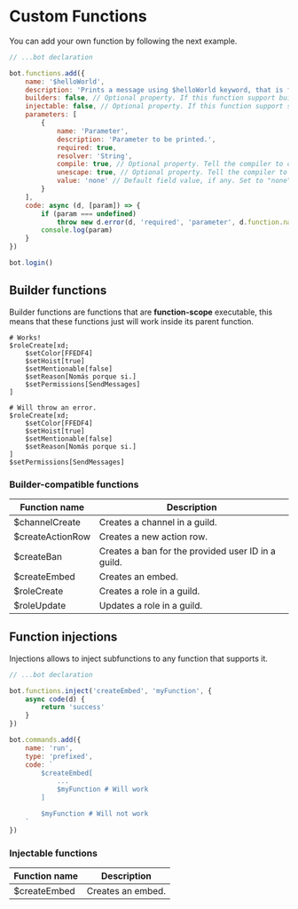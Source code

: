 # Custom Functions
You can add your own function by following the next example.
```js
// ...bot declaration

bot.functions.add({
    name: '$helloWorld',
    description: 'Prints a message using $helloWorld keyword, that is fun.',
    builders: false, // Optional property. If this function support builder functions.
    injectable: false, // Optional property. If this function support subfunction injection.
    parameters: [
        {
            name: 'Parameter',
            description: 'Parameter to be printed.',
            required: true,
            resolver: 'String',
            compile: true, // Optional property. Tell the compiler to compile this field or not.
            unescape: true, // Optional property. Tell the compiler to unescape this field or not.
            value: 'none' // Default field value, if any. Set to "none" if don't have default value.
        }
    ],
    code: async (d, [param]) => {
        if (param === undefined)
            throw new d.error(d, 'required', 'parameter', d.function.name)
        console.log(param)
    }
})

bot.login()
```

## Builder functions
Builder functions are functions that are **function-scope** executable, this means
that these functions just will work inside its parent function.
```
# Works!
$roleCreate[xd;
    $setColor[FFEDF4]
    $setHoist[true]
    $setMentionable[false]
    $setReason[Nomás porque si.]
    $setPermissions[SendMessages]
]

# Will throw an error.
$roleCreate[xd;
    $setColor[FFEDF4]
    $setHoist[true]
    $setMentionable[false]
    $setReason[Nomás porque si.]
]
$setPermissions[SendMessages]
```

### Builder-compatible functions
|  Function name   |                    Description                     |
|------------------|----------------------------------------------------|
| $channelCreate   | Creates a channel in a guild.                      |
| $createActionRow | Creates a new action row.                          |
| $createBan       | Creates a ban for the provided user ID in a guild. |
| $createEmbed     | Creates an embed.                                  |
| $roleCreate      | Creates a role in a guild.                         |
| $roleUpdate      | Updates a role in a guild.                         |

## Function injections
Injections allows to inject subfunctions to any function that supports it.
```js
// ...bot declaration

bot.functions.inject('createEmbed', 'myFunction', {
    async code(d) {
        return 'success'
    }
})

bot.commands.add({
    name: 'run',
    type: 'prefixed',
    code: `
        $createEmbed[
            ...
            $myFunction # Will work
        ]

        $myFunction # Will not work
    `
})
```

### Injectable functions
| Function name |    Description    |
|---------------|-------------------|
| $createEmbed  | Creates an embed. |